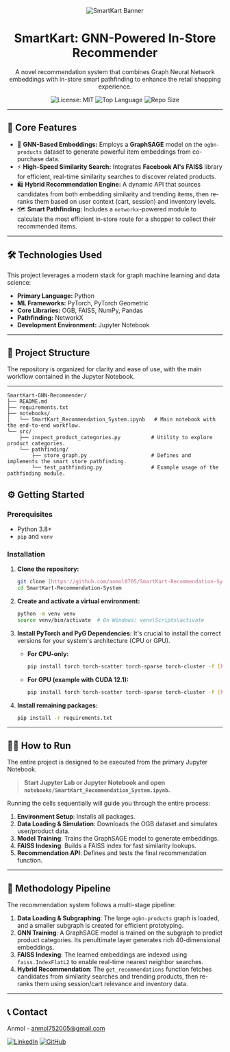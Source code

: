 <p align="center">
  <img src="https://i.imgur.com/your-banner-image.png" alt="SmartKart Banner">
  </p>

<h1 align="center">SmartKart: GNN-Powered In-Store Recommender</h1>

<p align="center">
  A novel recommendation system that combines Graph Neural Network embeddings with in-store smart pathfinding to enhance the retail shopping experience.
</p>

<p align="center">
    <img src="https://img.shields.io/badge/License-MIT-yellow.svg" alt="License: MIT">
    <img src="https://img.shields.io/github/languages/top/anmol0705/SmartKart-Recommendation-System" alt="Top Language">
    <img src="https://img.shields.io/github/repo-size/anmol0705/SmartKart-Recommendation-System" alt="Repo Size">
</p>

---

## 🚀 Core Features

* 🧠 **GNN-Based Embeddings:** Employs a **GraphSAGE** model on the `ogbn-products` dataset to generate powerful item embeddings from co-purchase data.
* ⚡️ **High-Speed Similarity Search:** Integrates **Facebook AI's FAISS** library for efficient, real-time similarity searches to discover related products.
* 🛍️ **Hybrid Recommendation Engine:** A dynamic API that sources candidates from both embedding similarity and trending items, then re-ranks them based on user context (cart, session) and inventory levels.
* 🗺️ **Smart Pathfinding:** Includes a `networkx`-powered module to calculate the most efficient in-store route for a shopper to collect their recommended items.

---

## 🛠️ Technologies Used

This project leverages a modern stack for graph machine learning and data science:

* **Primary Language:** Python
* **ML Frameworks:** PyTorch, PyTorch Geometric
* **Core Libraries:** OGB, FAISS, NumPy, Pandas
* **Pathfinding:** NetworkX
* **Development Environment:** Jupyter Notebook

---

## 📂 Project Structure

The repository is organized for clarity and ease of use, with the main workflow contained in the Jupyter Notebook.

---

```
SmartKart-GNN-Recommender/
├── README.md
├── requirements.txt
├── notebooks/
│   └── SmartKart_Recommendation_System.ipynb   # Main notebook with the end-to-end workflow.
└── src/
    ├── inspect_product_categories.py          # Utility to explore product categories.
    └── pathfinding/
        ├── store_graph.py                     # Defines and implements the smart store pathfinding.
        └── test_pathfinding.py                # Example usage of the pathfinding module.
```
## ⚙️ Getting Started

### Prerequisites

* Python 3.8+
* `pip` and `venv`

### Installation

1.  **Clone the repository:**
    ```bash
    git clone [https://github.com/anmol0705/SmartKart-Recommendation-System](https://github.com/anmol0705/SmartKart-Recommendation-System)
    cd SmartKart-Recommendation-System
    ```

2.  **Create and activate a virtual environment:**
    ```bash
    python -m venv venv
    source venv/bin/activate  # On Windows: venv\Scripts\activate
    ```

3.  **Install PyTorch and PyG Dependencies:**
    It's crucial to install the correct versions for your system's architecture (CPU or GPU).

    * **For CPU-only:**
        ```bash
        pip install torch torch-scatter torch-sparse torch-cluster -f [https://data.pyg.org/whl/torch-2.1.0+cpu.html](https://data.pyg.org/whl/torch-2.1.0+cpu.html)
        ```
    * **For GPU (example with CUDA 12.1):**
        ```bash
        pip install torch torch-scatter torch-sparse torch-cluster -f [https://data.pyg.org/whl/torch-2.1.0+cu121.html](https://data.pyg.org/whl/torch-2.1.0+cu121.html)
        ```

4.  **Install remaining packages:**
    ```bash
    pip install -r requirements.txt
    ```

---

## 🏃‍♀️ How to Run

The entire project is designed to be executed from the primary Jupyter Notebook.

> **Start Jupyter Lab or Jupyter Notebook and open `notebooks/SmartKart_Recommendation_System.ipynb`.**

Running the cells sequentially will guide you through the entire process:
1.  **Environment Setup**: Installs all packages.
2.  **Data Loading & Simulation**: Downloads the OGB dataset and simulates user/product data.
3.  **Model Training**: Trains the GraphSAGE model to generate embeddings.
4.  **FAISS Indexing**: Builds a FAISS index for fast similarity lookups.
5.  **Recommendation API**: Defines and tests the final recommendation function.

---

## 🧠 Methodology Pipeline

The recommendation system follows a multi-stage pipeline:

1.  **Data Loading & Subgraphing**: The large `ogbn-products` graph is loaded, and a smaller subgraph is created for efficient prototyping.
2.  **GNN Training**: A GraphSAGE model is trained on the subgraph to predict product categories. Its penultimate layer generates rich 40-dimensional embeddings.
3.  **FAISS Indexing**: The learned embeddings are indexed using `faiss.IndexFlatL2` to enable real-time nearest neighbor searches.
4.  **Hybrid Recommendation**: The `get_recommendations` function fetches candidates from similarity searches and trending products, then re-ranks them using session/cart relevance and inventory data.

---

## 📞 Contact

Anmol - [anmol752005@gmail.com](mailto:anmol752005@gmail.com)

[![LinkedIn](https://img.shields.io/badge/LinkedIn-anmol-jain-blue)](https://www.linkedin.com/in/anmol-jain0705/)
[![GitHub](https://img.shields.io/badge/GitHub-anmol0705-grey?logo=github)](https://github.com/anmol0705)
